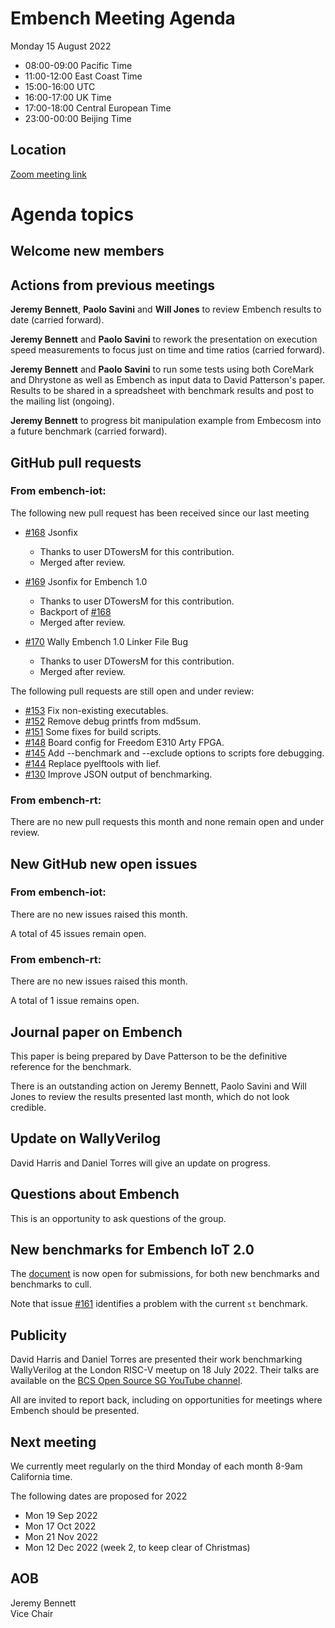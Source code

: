 # Embench Meeting Agenda

Monday 15 August 2022

- 08:00-09:00 Pacific Time
- 11:00-12:00 East Coast Time
- 15:00-16:00 UTC
- 16:00-17:00 UK Time
- 17:00-18:00 Central European Time
- 23:00-00:00 Beijing Time

## Location

[Zoom meeting link](https://us02web.zoom.us/j/557006550?pwd=eTFJNWszZDZhMGRwOCs4RDY3ZTFYQT09)

# Agenda topics

## Welcome new members

## Actions from previous meetings

**Jeremy Bennett**, **Paolo Savini** and **Will Jones** to review Embench results to date (carried forward).

**Jeremy Bennett** and **Paolo Savini** to rework the presentation on execution speed measurements to focus just on time and time ratios (carried forward).

**Jeremy Bennett** and **Paolo Savini** to run some tests using both CoreMark and Dhrystone as well as Embench as input data to David Patterson's paper. Results to be shared in a spreadsheet with benchmark results and post to the mailing list (ongoing).

**Jeremy Bennett** to progress bit manipulation example from Embecosm into a future benchmark (carried forward).

## GitHub pull requests

### From embench-iot:

The following new pull request has been received since our last meeting

- [#168](https://github.com/embench/embench-iot/pull/168) Jsonfix
  - Thanks to user DTowersM for this contribution.
  - Merged after review.

- [#169](https://github.com/embench/embench-iot/pull/169) Jsonfix for Embench 1.0
  - Thanks to user DTowersM for this contribution.
  - Backport of [#168](https://github.com/embench/embench-iot/pull/168)
  - Merged after review.

- [#170](https://github.com/embench/embench-iot/pull/170) Wally Embench 1.0 Linker File Bug
  - Thanks to user DTowersM for this contribution.
  - Merged after review.

The following pull requests are still open and under review:

- [#153](https://github.com/embench/embench-iot/pull/153) Fix non-existing executables.
- [#152](https://github.com/embench/embench-iot/pull/152) Remove debug printfs from md5sum.
- [#151](https://github.com/embench/embench-iot/pull/151) Some fixes for build scripts.
- [#148](https://github.com/embench/embench-iot/pull/148) Board config for Freedom E310 Arty FPGA.
- [#145](https://github.com/embench/embench-iot/pull/145) Add --benchmark and --exclude options to scripts fore debugging.
- [#144](https://github.com/embench/embench-iot/pull/144) Replace pyelftools with lief.
- [#130](https://github.com/embench/embench-iot/pull/130) Improve JSON output of benchmarking.

### From embench-rt:

There are no new pull requests this month and none remain open and under review.

## New GitHub new open issues

### From embench-iot:

There are no new issues raised this month.

A total of 45 issues remain open.

### From embench-rt:

There are no new issues raised this month.

A total of 1 issue remains open.

## Journal paper on Embench

This paper is being prepared by Dave Patterson to be the definitive reference for the benchmark.

There is an outstanding action on Jeremy Bennett, Paolo Savini and Will Jones to review the results presented last month, which do not look credible.

## Update on WallyVerilog

David Harris and Daniel Torres will give an update on progress.

## Questions about Embench

This is an opportunity to ask questions of the group.

## New benchmarks for Embench IoT 2.0

The [document](https://docs.google.com/document/d/1kFBsA6VEQfJ8yG6wbBwgiY6GKOYLVNJvqIfqKYYyX60/edit?usp=sharing) is now open for submissions, for both new benchmarks and benchmarks to cull.

Note that issue [#161](https://github.com/embench/embench-iot/issues/161) identifies a problem with the current `st` benchmark.

## Publicity

David Harris and Daniel Torres are presented their work benchmarking WallyVerilog at the London RISC-V meetup on 18 July 2022. Their talks are available on the [BCS Open Source SG YouTube channel](https://www.youtube.com/playlist?list=PLxde5XJWZRbRHsZk3Ws9om_dJBcogx2Pd).

All are invited to report back, including on opportunities for meetings where Embench should be presented.

## Next meeting

We currently meet regularly on the third Monday of each month 8-9am California time.

The following dates are proposed for 2022

- Mon 19 Sep 2022
- Mon 17 Oct 2022
- Mon 21 Nov 2022
- Mon 12 Dec 2022 (week 2, to keep clear of Christmas)

## AOB


Jeremy Bennett \
Vice Chair
